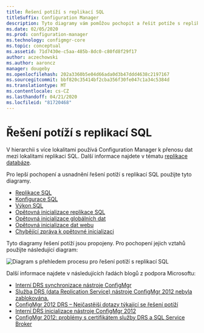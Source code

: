 ```yaml
---
title: Řešení potíží s replikací SQL
titleSuffix: Configuration Manager
description: Tyto diagramy vám pomůžou pochopit a řešit potíže s replikací SQL mezi Configuration Manager lokalitami.
ms.date: 02/05/2020
ms.prod: configuration-manager
ms.technology: configmgr-core
ms.topic: conceptual
ms.assetid: 71d7430e-c5aa-485b-8dc0-c80fd8f29f17
author: aczechowski
ms.author: aaroncz
manager: dougeby
ms.openlocfilehash: 202a3360b5e04d66ada0d3b47ddd4638c2197167
ms.sourcegitcommit: bbf820c35414bf2cba356f30fe047c1a34c5384d
ms.translationtype: MT
ms.contentlocale: cs-CZ
ms.lasthandoff: 04/21/2020
ms.locfileid: "81720468"
---
```

# <a name="troubleshoot-sql-replication"></a>Řešení potíží s replikací SQL

V hierarchii s více lokalitami používá Configuration Manager k přenosu dat mezi lokalitami replikaci SQL. Další informace najdete v tématu [replikace databáze](../../../plan-design/hierarchy/database-replication.md).

Pro lepší pochopení a usnadnění řešení potíží s replikací SQL použijte tyto diagramy.

- [Replikace SQL](sql-replication.md)
- [Konfigurace SQL](sql-configuration.md)
- [Výkon SQL](sql-performance.md)
- [Opětovná inicializace replikace SQL](sql-replication-reinit.md)
- [Opětovná inicializace globálních dat](global-data-reinit.md)
- [Opětovná inicializace dat webu](site-data-reinit.md)
- [Chybějící zpráva k opětovné inicializaci](reinit-missing-message.md)

Tyto diagramy řešení potíží jsou propojeny. Pro pochopení jejich vztahů použijte následující diagram:

![Diagram s přehledem procesu pro řešení potíží s replikací SQL](media/overview.png)

<!-- PNG used instead of SVG because of weird blankspace in the SVG. The SVG file exists in the same location. -->

Další informace najdete v následujících řadách blogů z podpora Microsoftu:

- [Interní DRS synchronizace nástroje ConfigMgr](https://techcommunity.microsoft.com/t5/configuration-manager-archive/configmgr-drs-synchronization-internals/ba-p/1154317)
- [Služba DRS (data Replication Service) nástroje ConfigMgr 2012 nebyla zablokována.](https://techcommunity.microsoft.com/t5/configuration-manager-archive/configmgr-2012-data-replication-service-drs-unleashed/ba-p/339916)
- [ConfigMgr 2012 DRS – Nejčastější dotazy týkající se řešení potíží](https://techcommunity.microsoft.com/t5/configuration-manager-archive/configmgr-2012-drs-troubleshooting-faqs/ba-p/339934)
- [Interní DRS inicializace nástroje ConfigMgr 2012](https://techcommunity.microsoft.com/t5/configuration-manager-archive/configmgr-2012-drs-initialization-internals/ba-p/339948)
- [ConfigMgr 2012: problémy s certifikátem služby DRS a SQL Service Broker](https://techcommunity.microsoft.com/t5/configuration-manager-archive/configmgr-2012-drs-and-sql-service-broker-certificate-issues/ba-p/339910)
